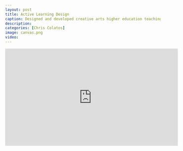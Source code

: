 ```yaml
---
layout: post
title: Active Learning Design
caption: Designed and developed creative arts higher education teaching and active learning applications in multiple modalities for 7 North American colleges.
description: 
categories: [Chris Colatos]
image: canvas.png
video: 
---
```

<iframe width="560" height="315" src="https://www.youtube.com/embed/NeAygKJKSI8" title="YouTube video player" frameborder="0" allow="accelerometer; autoplay; clipboard-write; encrypted-media; gyroscope; picture-in-picture" allowfullscreen></iframe>
